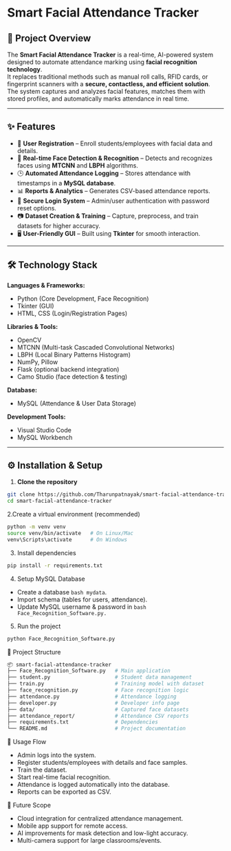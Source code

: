 # Smart Facial Attendance Tracker  

## 📌 Project Overview  
The **Smart Facial Attendance Tracker** is a real-time, AI-powered system designed to automate attendance marking using **facial recognition technology**.  
It replaces traditional methods such as manual roll calls, RFID cards, or fingerprint scanners with a **secure, contactless, and efficient solution**.  
The system captures and analyzes facial features, matches them with stored profiles, and automatically marks attendance in real time.  

---

## ✨ Features  
- 👤 **User Registration** – Enroll students/employees with facial data and details.  
- 🎥 **Real-time Face Detection & Recognition** – Detects and recognizes faces using **MTCNN** and **LBPH** algorithms.  
- 🕒 **Automated Attendance Logging** – Stores attendance with timestamps in a **MySQL database**.  
- 📊 **Reports & Analytics** – Generates CSV-based attendance reports.  
- 🔑 **Secure Login System** – Admin/user authentication with password reset options.  
- 📷 **Dataset Creation & Training** – Capture, preprocess, and train datasets for higher accuracy.  
- 🖥️ **User-Friendly GUI** – Built using **Tkinter** for smooth interaction.  

---

## 🛠️ Technology Stack  
**Languages & Frameworks:**  
- Python (Core Development, Face Recognition)  
- Tkinter (GUI)  
- HTML, CSS (Login/Registration Pages)  

**Libraries & Tools:**  
- OpenCV  
- MTCNN (Multi-task Cascaded Convolutional Networks)  
- LBPH (Local Binary Patterns Histogram)  
- NumPy, Pillow  
- Flask (optional backend integration)  
- Camo Studio (face detection & testing)  

**Database:**  
- MySQL (Attendance & User Data Storage)  

**Development Tools:**  
- Visual Studio Code  
- MySQL Workbench   

---

## ⚙️ Installation & Setup  

1. **Clone the repository**  
```bash
git clone https://github.com/Tharunpatnayak/smart-facial-attendance-tracker.git
cd smart-facial-attendance-tracker
```
2.Create a virtual environment (recommended)
```bash
python -m venv venv
source venv/bin/activate   # On Linux/Mac
venv\Scripts\activate      # On Windows
```
3. Install dependencies
```bash
pip install -r requirements.txt
```
4. Setup MySQL Database
- Create a database ```bash mydata```.
- Import schema (tables for users, attendance).
- Update MySQL username & password in ```bash Face_Recognition_Software.py.```
  
5. Run the project
```bash
python Face_Recognition_Software.py
```

📂 Project Structure
```bash
📦 smart-facial-attendance-tracker
├── Face_Recognition_Software.py   # Main application
├── student.py                     # Student data management
├── train.py                       # Training model with dataset
├── face_recognition.py            # Face recognition logic
├── attendance.py                  # Attendance logging
├── developer.py                   # Developer info page
├── data/                          # Captured face datasets
├── attendance_report/             # Attendance CSV reports
├── requirements.txt               # Dependencies
└── README.md                      # Project documentation
```

🚀 Usage Flow
- Admin logs into the system.
- Register students/employees with details and face samples.
- Train the dataset.
- Start real-time facial recognition.
- Attendance is logged automatically into the database.
- Reports can be exported as CSV.


🔮 Future Scope
- Cloud integration for centralized attendance management.
- Mobile app support for remote access.
- AI improvements for mask detection and low-light accuracy.
- Multi-camera support for large classrooms/events.



